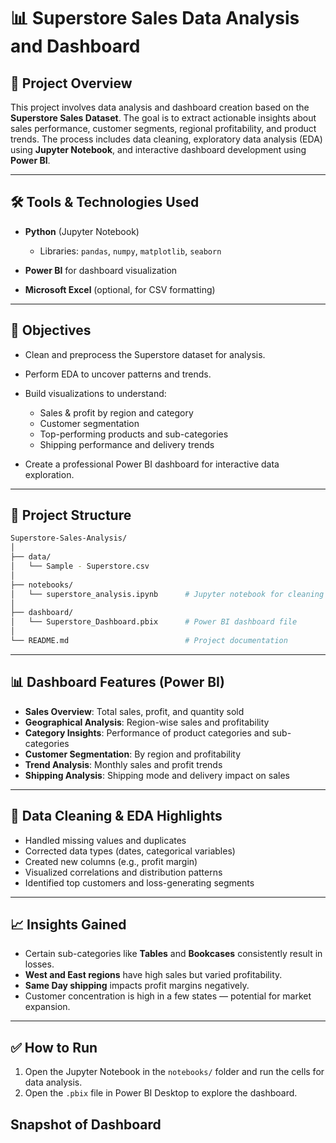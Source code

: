# 📊 Superstore Sales Data Analysis and Dashboard

## 📁 Project Overview

This project involves data analysis and dashboard creation based on the **Superstore Sales Dataset**. The goal is to extract actionable insights about sales performance, customer segments, regional profitability, and product trends. The process includes data cleaning, exploratory data analysis (EDA) using **Jupyter Notebook**, and interactive dashboard development using **Power BI**.

---

## 🛠 Tools & Technologies Used

* **Python** (Jupyter Notebook)

  * Libraries: `pandas`, `numpy`, `matplotlib`, `seaborn`
* **Power BI** for dashboard visualization
* **Microsoft Excel** (optional, for CSV formatting)

---

## 📌 Objectives

* Clean and preprocess the Superstore dataset for analysis.
* Perform EDA to uncover patterns and trends.
* Build visualizations to understand:

  * Sales & profit by region and category
  * Customer segmentation
  * Top-performing products and sub-categories
  * Shipping performance and delivery trends
* Create a professional Power BI dashboard for interactive data exploration.

---

## 📂 Project Structure

```bash
Superstore-Sales-Analysis/
│
├── data/
│   └── Sample - Superstore.csv
│
├── notebooks/
│   └── superstore_analysis.ipynb      # Jupyter notebook for cleaning and EDA
│
├── dashboard/
│   └── Superstore_Dashboard.pbix      # Power BI dashboard file
│
└── README.md                          # Project documentation
```

---

## 📊 Dashboard Features (Power BI)

* **Sales Overview**: Total sales, profit, and quantity sold
* **Geographical Analysis**: Region-wise sales and profitability
* **Category Insights**: Performance of product categories and sub-categories
* **Customer Segmentation**: By region and profitability
* **Trend Analysis**: Monthly sales and profit trends
* **Shipping Analysis**: Shipping mode and delivery impact on sales

---

## 🧹 Data Cleaning & EDA Highlights

* Handled missing values and duplicates
* Corrected data types (dates, categorical variables)
* Created new columns (e.g., profit margin)
* Visualized correlations and distribution patterns
* Identified top customers and loss-generating segments

---

## 📈 Insights Gained

* Certain sub-categories like **Tables** and **Bookcases** consistently result in losses.
* **West and East regions** have high sales but varied profitability.
* **Same Day shipping** impacts profit margins negatively.
* Customer concentration is high in a few states — potential for market expansion.

---

## ✅ How to Run

1. Open the Jupyter Notebook in the `notebooks/` folder and run the cells for data analysis.
2. Open the `.pbix` file in Power BI Desktop to explore the dashboard.

## Snapshot of Dashboard


